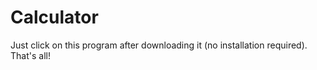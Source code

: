 # Calculator

Just click on this program after downloading it (no installation required). That's all!
